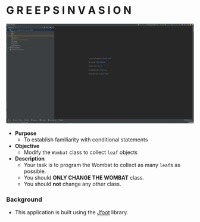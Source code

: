 # G R E E P S   I N V A S I O N
![](./wombats-world.gif)
* **Purpose**
    * To establish familiarity with conditional statements
* **Objective**
    * Modify the `Wombat` class to collect `leaf` objects
* **Description**
    * Your task is to program the Wombat to collect as many `leaf`s as possible.
    * You should **ONLY CHANGE THE WOMBAT** class.
    * You should **not** change any other class.
        
### Background
* This application is built using the [Jfoot](https://github.com/Git-Leon/jfoot-api) library.